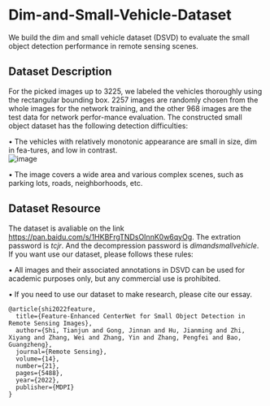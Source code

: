 # Dim-and-Small-Vehicle-Dataset
We build the dim and small vehicle dataset (DSVD) to evaluate the small object detection performance in remote sensing scenes. 

## Dataset Description
For the picked images up to 3225, we labeled the vehicles thoroughly using the rectangular bounding box. 2257 images are randomly chosen from the whole images for the network training, and the other 968 images are the test data for network perfor-mance evaluation. The constructed small object dataset has the following detection difficulties:

•	The vehicles with relatively monotonic appearance are small in size, dim in fea-tures, and low in contrast.  
![image](https://user-images.githubusercontent.com/61158621/193981141-1624a1c3-1b64-4687-94fe-4bbc742ec7cf.png)

•	The image covers a wide area and various complex scenes, such as parking lots, roads, neighborhoods, etc.

## Dataset Resource
The dataset is avaliable on the link  https://pan.baidu.com/s/1HKBFrgTNDsOInnK0w6qyOg. The extration password is _tcjr_. And the decompression password is _dimandsmallvehicle_.  If you want use our dataset, please follows these rules:

• All images and their associated annotations in DSVD can be used for academic purposes only, but any commercial use is prohibited.

• If you need to use our dataset to make research, please cite our essay.
~~~
@article{shi2022feature,
  title={Feature-Enhanced CenterNet for Small Object Detection in Remote Sensing Images},
  author={Shi, Tianjun and Gong, Jinnan and Hu, Jianming and Zhi, Xiyang and Zhang, Wei and Zhang, Yin and Zhang, Pengfei and Bao, Guangzheng},
  journal={Remote Sensing},
  volume={14},
  number={21},
  pages={5488},
  year={2022},
  publisher={MDPI}
}
~~~
